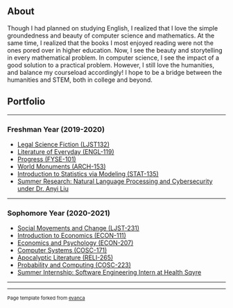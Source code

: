 ## About
 Though I had planned on studying English, I realized that I love the simple groundedness and beauty of computer science and mathematics.
 At the same time, I realized that the books I most enjoyed reading were not the ones pored over in higher education. 
 Now, I see the beauty and storytelling in every mathematical problem.
 In computer science, I see the impact of a good solution to a practical problem.
 However, I still love the humanities, and balance my courseload accordingly! I hope to be a bridge between the humanities and STEM, both in college and beyond.
  

## Portfolio

---

### Freshman Year (2019-2020) 

- [Legal Science Fiction (LJST132)](/legal_science_fiction.md)
- [Literature of Everyday (ENGL-119)](/everyday_lit.md)
- [Progress (FYSE-101)](/progress.md)
- [World Monuments (ARCH-153)](/world_mon.md)
- [Introduction to Statistics via Modeling (STAT-135)](/stat135.md)
- [Summer Research: Natural Language Processing and Cybersecurity under Dr. Anyi Liu](/sum_1.md)

---

### Sophomore Year (2020-2021)

- [Social Movements and Change (LJST-231)](/ljst231.md)
- [Introduction to Economics (ECON-111)](/econ111.md)
- [Economics and Psychology (ECON-207)](/econ207.md)
- [Computer Systems (COSC-171)](/cosc171.md)
- [Apocalyptic Literature (RELI-265)](/reli265.md)
- [Probability and Computing (COSC-223)](/cosc223.md)
- [Summer Internship: Software Engineering Intern at Health Sqyre](/sum_2.md)

---



---
<p style="font-size:11px">Page template forked from <a href="https://github.com/evanca/quick-portfolio">evanca</a></p>
<!-- Remove above link if you don't want to attibute -->
